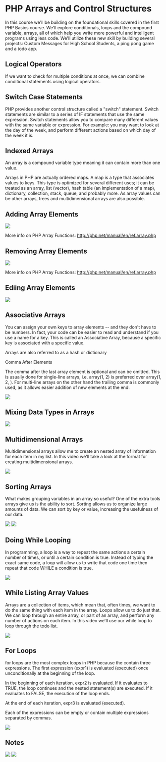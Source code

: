 PHP Arrays and Control Structures
=================================


In this course we'll be building on the foundational skills covered in the first PHP Basics course. We'll explore conditionals, loops and the compound variable, arrays, all of which help you write more powerful and intelligent programs using less code. We'll utilize these new skill by building several projects: Custom Messages for High School Students, a ping pong game and a todo app.

Logical Operators
-----------------

If we want to check for multiple conditions at once, we can combine conditional statements using logical operators.

Switch Case Statements
----------------------

PHP provides another control structure called a "switch" statement. Switch statements are similar to a series of IF statements that use the same expression. Switch statements allow you to compare many different values with the same variable or expression. For example: you may want to look at the day of the week, and perform different actions based on which day of the week it is.

Indexed Arrays
--------------

An array is a compound variable type meaning it can contain more than one value.

Arrays in PHP are actually ordered maps. A map is a type that associates values to keys. This type is optimized for several different uses; it can be treated as an array, list (vector), hash table (an implementation of a map), dictionary, collection, stack, queue, and probably more. As array values can be other arrays, trees and multidimensional arrays are also possible.

Adding Array Elements
---------------------

<img src="images/addingArrayElements.png">

More info on PHP Array Functions: http://php.net/manual/en/ref.array.php

Removing Array Elements
-----------------------

<img src="images/removingArrayElements.png">

More info on PHP Array Functions: http://php.net/manual/en/ref.array.php

Ediing Array Elements
---------------------

<img src="images/editingArrayElements.png">

Associative Arrays
------------------

You can assign your own keys to array elements -- and they don't have to be numbers. In fact, your code can be easier to read and understand if you use a name for a key. This is called an Associative Array, because a specific key is associated with a specific value.

Arrays are also referred to as a hash or dictionary

Comma After Elements

The comma after the last array element is optional and can be omitted. This is usually done for single-line arrays, i.e. array(1, 2) is preferred over array(1, 2, ). For multi-line arrays on the other hand the trailing comma is commonly used, as it allows easier addition of new elements at the end.

<img src="images/associativeArrays.png">

Mixing Data Types in Arrays
---------------------------

<img src="images/mixingDataTypesInArrays.png">

Multidimensional Arrays
-----------------------

Multidimensional arrays allow me to create an nested array of information for each item in my list. In this video we'll take a look at the format for creating multidimensional arrays.

<img src="images/multidimensionalArrays.png">

Sorting Arrays
--------------

What makes grouping variables in an array so useful? One of the extra tools arrays give us is the ability to sort. Sorting allows us to organize large amounts of data. We can sort by key or value, increasing the usefulness of our data.

<img src="images/sortingArrays.png">
<img src="images/sortingArraysFunction.png">

Doing While Looping
-------------------

In programming, a loop is a way to repeat the same actions a certain number of times, or until a certain condition is true. Instead of typing the exact same code, a loop will allow us to write that code one time then repeat that code WHILE a condition is true.

<img src="images/doWhileLooping.png">

While Listing Array Values
--------------------------

Arrays are a collection of items, which mean that, often times, we want to do the same thing with each item in the array. Loops allow us to do just that. We can loop through an entire array, or part of an array, and perform any number of actions on each item. In this video we'll use our while loop to loop through the todo list.

<img src="images/whileListArray.png">

For Loops
---------

for loops are the most complex loops in PHP because the contain three expressions. The first expression (expr1) is evaluated (executed) once unconditionally at the beginning of the loop.

In the beginning of each iteration, expr2 is evaluated. If it evaluates to TRUE, the loop continues and the nested statement(s) are executed. If it evaluates to FALSE, the execution of the loop ends.

At the end of each iteration, expr3 is evaluated (executed).

Each of the expressions can be empty or contain multiple expressions separated by commas.

<img src="images/forLoops.png">

Notes
-----

<img src="images/comparison.png">
<img src="images/logicalOpp.png">

